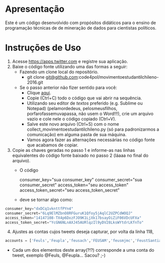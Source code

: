 # Apresentação

Este é um código desenvolvido com propósitos didáticos para o ensino de programação técnicas de de mineração de dados para cientistas políticos. 

# Instruções de Uso

1. Acesse https://apps.twitter.com e registre sua aplicação.
2. Baixe o código fonte utilizando uma das formas a seguir:
   * Fazendo um clone local do repositório. 
     * git clone git@github.com:code4pol/movimentoestudantilchileno-2016.git
   * Se o passo anterior não fizer sentido para você:
     * Clique [aqui](https://raw.githubusercontent.com/code4pol/movimentoestudantilchileno-2016/master/collect_movimentoestudantilchileno.py).
     * Copie (Ctrl+C) todo o código que vai abrir na sequência.
     * Utilizando seu editor de *textos* preferido (e.g. Sublime ou Notepad) (pelamordedeus, pelosmeusfilhos, porfarofassemuvapassa, não usem o Word!!!), crie um arquivo vazio e cole nele o código copiado (Ctrl+V).
     * Salve este novo arquivo (Ctrl+S) com o nome collect_movimentoestudantilchileno.py (só para padronizarmos a comunicação) em alguma pasta de sua máquina.
     * Vamos agora fazer as alternações necessárias no código fonte que acabamos de copiar.
3. Copie as chaves geradas no passo 1 e informe-as nas linhas equivalentes do código fonte baixado no passo 2 (láaaa no final do arquivo).
   * O código

        consumer_key="sua consumer_key"
        consumer_secret="sua consumer_secret"
        access_token="seu access_token"
        access_token_secret="seu access_token_secret" 
        
   * deve se tornar algo como:
```python
consumer_key="dxDCq1vknttfPYn4"
consumer_secret="6Lq9ElMZbnO8RFGuruK1Qfoy5jAqlC2UZPCdWOQJ"
access_token="14147108-TX4p6DxzFJO9K1LjXk17bsayOiZiF06VDcUFXa"
access_token_secret="YcGN6NLnAXJ45AURlqzIl9yDV28LksWYtdrLKfnTo"
```
4. Ajustes as contas cujos tweets deseja capturar, por volta da linha 118, 
```python
accounts = ['Feuls','Feupla','feusach','FEUSAM','feusmjmc','FeustSantiago','FEUTEM','feutfsm','feuv','feuvsantiago','la_fech','FEL_Stgo','FedFEMAE','FECUdeC','FEUDMVina','FEDEUNAP','FEUFRO','feummagallanes','FEDEPUDP','FepPedagogico','confech','creceruc','Estafados_CORFO','infestudiantes','Izquierda_Tuit','izqautonoma','u_informado','privmovilizadas','FELUCHILE','naupuc','jjcc_chile','mesup_Chile','SolidaridadUC','UNE_CHILE','Rdemocratica']
```
   * Cada um dos elementos deste array(?!?) corresponde a uma conta do tweet, exemplo @Feuls, @Feupla... Sacou? ;-)
